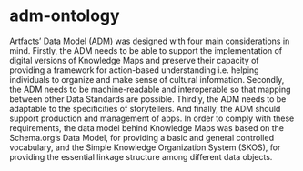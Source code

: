 # adm-ontology
Artfacts’ Data Model (ADM) was designed with four main considerations in mind. Firstly, the ADM needs to be able to support the implementation of digital versions of Knowledge Maps and preserve their capacity of providing a framework for action-based understanding i.e. helping individuals to organize and make sense of cultural information. Secondly, the ADM needs to be machine-readable and interoperable so that mapping between other Data Standards are possible. Thirdly, the ADM needs to be adaptable to the specificities of storytellers. And finally, the ADM should support production and management of apps. In order to comply with these requirements, the data model behind Knowledge Maps was based on the Schema.org’s Data Model, for providing a basic and general controlled vocabulary, and the Simple Knowledge Organization System (SKOS), for providing the essential linkage structure among different data objects.
